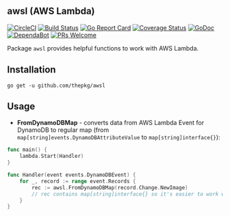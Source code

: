 awsl (AWS Lambda)
-

[![CircleCI](https://circleci.com/gh/thepkg/awsl.svg?style=svg)](https://circleci.com/gh/thepkg/awsl)
[![Build Status](https://travis-ci.org/thepkg/awsl.svg?branch=master)](https://travis-ci.org/thepkg/awsl)
[![Go Report Card](https://goreportcard.com/badge/github.com/thepkg/awsl)](https://goreportcard.com/report/github.com/thepkg/awsl)
[![Coverage Status](https://coveralls.io/repos/github/thepkg/awsl/badge.svg?branch=master)](https://coveralls.io/github/thepkg/awsl?branch=master)
[![GoDoc](https://godoc.org/github.com/thepkg/awsl?status.svg)](https://godoc.org/github.com/thepkg/awsl)
[![DependaBot](https://img.shields.io/badge/dependabot-enabled-informational)](https://github.com/thepkg/awsl)
[![PRs Welcome](https://img.shields.io/badge/PRs-welcome-brightgreen.svg?style=flat)](http://makeapullrequest.com)
<!-- [![Dependency Review](https://github.com/thepkg/awsl/actions/workflows/dependency-review.yml/badge.svg)](https://github.com/thepkg/awsl/actions/workflows/dependency-review.yml) -->

Package `awsl` provides helpful functions to work with AWS Lambda.

## Installation

````
go get -u github.com/thepkg/awsl
````

## Usage

* **FromDynamoDBMap** - converts data from AWS Lambda Event for DynamoDB to regular map
(from `map[string]events.DynamoDBAttributeValue` to `map[string]interface{}`):

````go
func main() {
	lambda.Start(Handler)
}

func Handler(event events.DynamoDBEvent) {
	for _, record := range event.Records {
		rec := awsl.FromDynamoDBMap(record.Change.NewImage)
		// rec contains map[string]interface{} so it's easier to work with data!
	}
}
````

